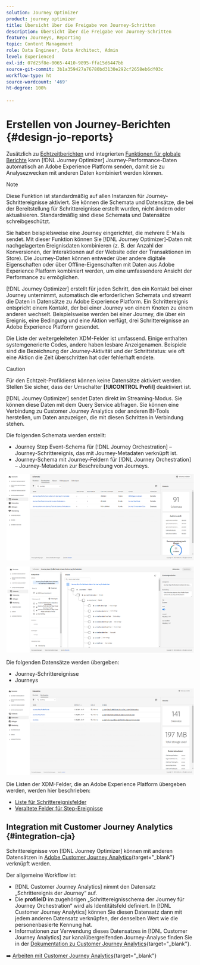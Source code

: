 ```yaml
---
solution: Journey Optimizer
product: journey optimizer
title: Übersicht über die Freigabe von Journey-Schritten
description: Übersicht über die Freigabe von Journey-Schritten
feature: Journeys, Reporting
topic: Content Management
role: Data Engineer, Data Architect, Admin
level: Experienced
exl-id: 07d25f8e-0065-4410-9895-ffa15d6447bb
source-git-commit: 3b1a359427a76780bd3130e292cf2658eb6df03c
workflow-type: ht
source-wordcount: '469'
ht-degree: 100%

---
```


# Erstellen von Journey-Berichten {#design-jo-reports}

Zusätzlich zu [Echtzeitberichten](live-report.md) und integrierten [Funktionen für globale Berichte](global-report.md) kann [!DNL Journey Optimizer] Journey-Performance-Daten automatisch an Adobe Experience Platform senden, damit sie zu Analysezwecken mit anderen Daten kombiniert werden können.

>[!NOTE]
>
>Diese Funktion ist standardmäßig auf allen Instanzen für Journey-Schrittereignisse aktiviert. Sie können die Schemata und Datensätze, die bei der Bereitstellung für Schrittereignisse erstellt wurden, nicht ändern oder aktualisieren. Standardmäßig sind diese Schemata und Datensätze schreibgeschützt.

Sie haben beispielsweise eine Journey eingerichtet, die mehrere E-Mails sendet. Mit dieser Funktion können Sie [!DNL Journey Optimizer]-Daten mit nachgelagerten Ereignisdaten kombinieren (z. B. der Anzahl der Konversionen, der Interaktionen auf der Website oder der Transaktionen im Store). Die Journey-Daten können entweder über andere digitale Eigenschaften oder über Offline-Eigenschaften mit Daten aus Adobe Experience Platform kombiniert werden, um eine umfassendere Ansicht der Performance zu ermöglichen.

[!DNL Journey Optimizer] erstellt für jeden Schritt, den ein Kontakt bei einer Journey unternimmt, automatisch die erforderlichen Schemata und streamt die Daten in Datensätze zu Adobe Experience Platform. Ein Schrittereignis entspricht einem Kontakt, der bei einer Journey von einem Knoten zu einem anderen wechselt. Beispielsweise werden bei einer Journey, die über ein Ereignis, eine Bedingung und eine Aktion verfügt, drei Schrittereignisse an Adobe Experience Platform gesendet.

Die Liste der weitergeleiteten XDM-Felder ist umfassend. Einige enthalten systemgenerierte Codes, andere haben lesbare Anzeigenamen. Beispiele sind die Bezeichnung der Journey-Aktivität und der Schrittstatus: wie oft eine Aktion die Zeit überschritten hat oder fehlerhaft endete.

>[!CAUTION]
>
>Für den Echtzeit-Profildienst können keine Datensätze aktiviert werden. Stellen Sie sicher, dass der Umschalter **[!UICONTROL Profil]** deaktiviert ist.

[!DNL Journey Optimizer] sendet Daten direkt im Streaming-Modus. Sie können diese Daten mit dem Query Service abfragen. Sie können eine Verbindung zu Customer Journey Analytics oder anderen BI-Tools herstellen, um Daten anzuzeigen, die mit diesen Schritten in Verbindung stehen.

Die folgenden Schemata werden erstellt:

* Journey Step Event-Schema für [!DNL Journey Orchestration] – Journey-Schrittereignis, das mit Journey-Metadaten verknüpft ist.
* Journey-Schema mit Journey-Feldern für [!DNL Journey Orchestration] – Journey-Metadaten zur Beschreibung von Journeys.

![](assets/sharing1.png)

![](assets/sharing2.png)

Die folgenden Datensätze werden übergeben:

* Journey-Schrittereignisse
* Journeys

![](assets/sharing3.png)

Die Listen der XDM-Felder, die an Adobe Experience Platform übergeben werden, werden hier beschrieben:

* [Liste für Schrittereignisfelder](../reports/sharing-field-list.md)
* [Veraltete Felder für Step-Ereignisse](../reports/sharing-legacy-fields.md)

## Integration mit Customer Journey Analytics {#integration-cja}

Schrittereignisse von [!DNL Journey Optimizer] können mit anderen Datensätzen in [Adobe Customer Journey Analytics](https://experienceleague.adobe.com/docs/analytics-platform/using/cja-overview/cja-overview.html?lang=de){target="_blank"} verknüpft werden.

Der allgemeine Workflow ist:

* [!DNL Customer Journey Analytics] nimmt den Datensatz „Schrittereignis der Journey“ auf.
* Die **profileID** im zugehörigen „Schrittereignisschema der Journey für Journey Orchestration“ wird als Identitätsfeld definiert. In [!DNL Customer Journey Analytics] können Sie diesen Datensatz dann mit jedem anderen Datensatz verknüpfen, der denselben Wert wie die personenbasierte Kennung hat.
* Informationen zur Verwendung dieses Datensatzes in [!DNL Customer Journey Analytics] zur kanalübergreifenden Journey-Analyse finden Sie in der [Dokumentation zu Customer Journey Analytics](https://experienceleague.adobe.com/docs/analytics-platform/using/cja-usecases/cross-channel.html?lang=de){target="_blank"}.

➡️ [Arbeiten mit Customer Journey Analytics](cja-ajo.md){target="_blank"}

